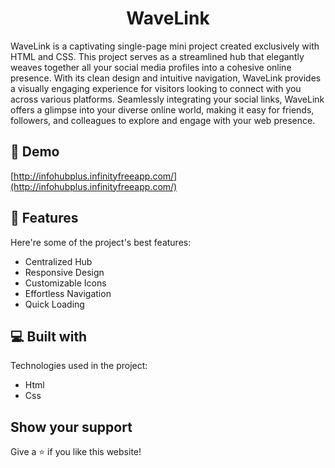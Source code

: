 <h1 align="center" id="title">WaveLink</h1>

<p id="description">WaveLink is a captivating single-page mini project created exclusively with HTML and CSS. This project serves as a streamlined hub that elegantly weaves together all your social media profiles into a cohesive online presence. With its clean design and intuitive navigation, WaveLink provides a visually engaging experience for visitors looking to connect with you across various platforms. Seamlessly integrating your social links, WaveLink offers a glimpse into your diverse online world, making it easy for friends, followers, and colleagues to explore and engage with your web presence.</p>

<h2>🚀 Demo</h2>

[http://infohubplus.infinityfreeapp.com/](http://infohubplus.infinityfreeapp.com/)

  
  
<h2>🧐 Features</h2>

Here're some of the project's best features:

*   Centralized Hub
*   Responsive Design
*   Customizable Icons
*   Effortless Navigation
*   Quick Loading

  
  
<h2>💻 Built with</h2>

Technologies used in the project:

*   Html
*   Css

<h2> Show your support</h2>
Give a ⭐ if you like this website!
